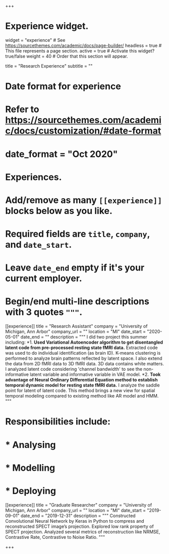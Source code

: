 +++
# Experience widget.
widget = "experience"  # See https://sourcethemes.com/academic/docs/page-builder/
headless = true  # This file represents a page section.
active = true  # Activate this widget? true/false
weight = 40  # Order that this section will appear.

title = "Research Experience"
subtitle = ""

# Date format for experience
#   Refer to https://sourcethemes.com/academic/docs/customization/#date-format
# date_format = "Oct 2020"

# Experiences.
#   Add/remove as many `[[experience]]` blocks below as you like.
#   Required fields are `title`, `company`, and `date_start`.
#   Leave `date_end` empty if it's your current employer.
#   Begin/end multi-line descriptions with 3 quotes `"""`.
[[experience]]
  title = "Research Assistant"
  company = "University of Michigan, Ann Arbor"
  company_url = ""
  location = "MI"
  date_start = "2020-05-01"
  date_end = ""
  description = """ I did two project this summer including:
  *1. **Used Variational Autoencoder algorithm to get disentangled latent code from pre-processed resting state fMRI data.** Extracted code was used to do individual identification (as brain ID). K-means clustering is performed to analyze brain patterns reflected by latent space. I also extend the data from 2D fMRI data to 3D fMRI data. 3D data contains white matters. I analyzed latent code considering 'channel bandwidth' to see the non-informative latent variable and informative variable in VAE model.
*2. **Took advantage of Neural Ordinary Differential Equation method to establish temporal dynamic model for resting state fMRI data.** I analyze the saddle point for latent of latent code. This method brings a new view for spatial temporal modeling compared to existing method like AR model and HMM. """

# Responsibilities include:
# * Analysing
# * Modelling
# * Deploying

[[experience]]
  title = "Graduate Researcher"
  company = "University of Michigan, Ann Arbor"
  company_url = ""
  location = "MI"
  date_start = "2019-09-01"
  date_end = "2019-12-31"
  description = """ Constructed Convolutional Neural Network by Keras in Python to compress and reconstructed SPECT image’s projection. Explored low rank             property of SPECT projection. Analyzed several metrics of reconstruction like NRMSE, Contrastive Rate, Contrastive to Noise Ratio. """

+++
